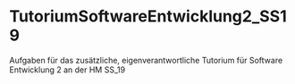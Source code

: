 # TutoriumSoftwareEntwicklung2_SS19
Aufgaben für das zusätzliche, eigenverantwortliche Tutorium für Software Entwicklung 2 an der HM SS_19
